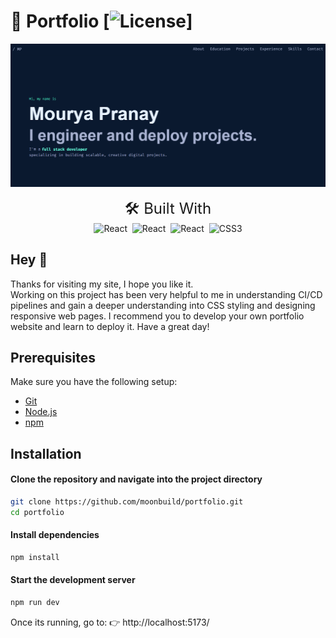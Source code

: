 # 🚀 Portfolio [![License](https://img.shields.io/github/license/moonbuild/portfolio?color=blue&style=flat-square)]

![preview-img](./public/github/image.png)

<div align="center">
    <span style="font-size: 1.5rem;">🛠️ Built With</span>
    <div align="center">
        <img src="https://img.shields.io/badge/react-%2320232a.svg?style=for-the-badge&logo=react&logoColor=%2361DAFB" alt="React">&nbsp;
        <img src="https://img.shields.io/badge/vite-%23646CFF.svg?style=for-the-badge&logo=vite&logoColor=yellow" alt="React">&nbsp;
        <img src="https://img.shields.io/badge/typescript-%23007ACC.svg?style=for-the-badge&logo=typescript&logoColor=white" alt="React">&nbsp;
        <img src="https://img.shields.io/badge/css3-%231572B6.svg?style=for-the-badge&logo=css3&logoColor=white" alt="CSS3">
    </div>
</div>

## Hey 👋
<div>
    <span>
        Thanks for visiting my site, I hope you like it.
    </span>
    <br />
    <span>
        Working on this project has been very helpful to me in understanding CI/CD pipelines and gain a deeper understanding into CSS styling and designing responsive web pages. I recommend you to develop your own portfolio website and learn to deploy it. Have a great day!
    </span>
</div>

## Prerequisites
Make sure you have the following setup:
- [Git](https://git-scm.com/downloads)
- [Node.js](https://nodejs.org/en/download)
- [npm](https://docs.npmjs.com/downloading-and-installing-node-js-and-npm)

## Installation

#### Clone the repository and navigate into the project directory
```bash
git clone https://github.com/moonbuild/portfolio.git
cd portfolio
```

#### Install dependencies
```bash
npm install
```

#### Start the development server
```bash
npm run dev
````
Once its running, go to:
👉 http://localhost:5173/
